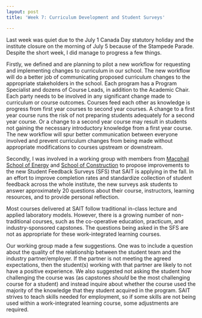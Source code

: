 ```yaml
---
layout: post
title: 'Week 7: Curriculum Development and Student Surveys'

---
```

Last week was quiet due to the July 1 Canada Day statutory holiday and the institute closure on the morning of July 5 because of the Stampede Parade. Despite the short week, I did manage to progress a few things.

Firstly, we defined and are planning to pilot a new workflow for requesting and implementing changes to curriculum in our school. The new workflow will do a better job of communicating proposed curriculum changes to the appropriate stakeholders in the school. Each program has a Program Specialist and dozens of Course Leads, in addition to the Academic Chair. Each party needs to be involved in any significant change made to curriculum or course outcomes. Courses feed each other as knowledge is progress from first year courses to second year courses. A change to a first year course runs the risk of not preparing students adequately for a second year course. Or a change to a second year course may result in students not gaining the necessary introductory knowledge from a first year course. The new workflow will spur better communication between everyone involved and prevent curriculum changes from being made without appropriate modifications to courses upstream or downstream.

Secondly, I was involved in a working group with members from [Macphail School of Energy](https://www.sait.ca/about-sait/who-we-are/sait-schools/macphail-school-of-energy) and [School of Construction](https://www.sait.ca/about-sait/who-we-are/sait-schools/school-of-construction) to propose improvements to the new Student Feedback Surveys (SFS) that SAIT is applying in the fall. In an effort to improve completion rates and standardize collection of student feedback across the whole institute, the new surveys ask students to answer approximately 20 questions about their course, instructors, learning resources, and to provide personal reflection.

Most courses delivered at SAIT follow traditional in-class lecture and applied laboratory models. However, there is a growing number of non-traditional courses, such as the co-operative education, practicum, and industry-sponsored capstones. The questions being asked in the SFS are not as appropriate for these work-integrated learning courses.

Our working group made a few suggestions. One was to include a question about the quality of the relationship between the student team and the industry partner/employer. If the partner is not meeting the agreed expectations, then the student(s) working with that partner are likely to not have a positive experience. We also suggested not asking the student how challenging the course was (as capstones _should_ be the most challenging course for a student) and instead inquire about whether the course used the majority of the knowledge that they student acquired in the program. SAIT strives to teach skills needed for employment, so if some skills are not being used within a work-integrated learning course, some adjustments are required.